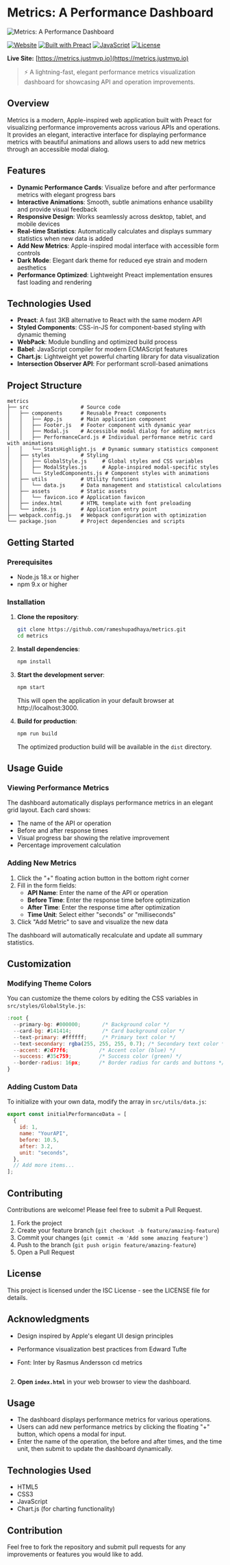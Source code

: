 # Metrics: A Performance Dashboard

![Metrics: A Performance Dashboard](https://res.cloudinary.com/workspaceio/image/upload/v1747775873/metrics/banner.png?q=80)

[![Website](https://img.shields.io/website?url=https%3A%2F%2Fmetrics.justmvp.io&label=Live%20Site&style=for-the-badge)](https://metrics.justmvp.io)
[![Built with Preact](https://img.shields.io/badge/Built%20with-Preact-673AB8?style=for-the-badge&logo=preact)](https://preactjs.com/)
[![JavaScript](https://img.shields.io/badge/JavaScript-ES6+-F7DF1E?style=for-the-badge&logo=javascript&logoColor=black)](https://developer.mozilla.org/en-US/docs/Web/JavaScript)
[![License](https://img.shields.io/github/license/rameshupadhaya/metrics?style=for-the-badge)](LICENSE)

**Live Site:** [https://metrics.justmvp.io](https://metrics.justmvp.io)

> ⚡️ A lightning-fast, elegant performance metrics visualization dashboard for showcasing API and operation improvements.

## Overview

Metrics is a modern, Apple-inspired web application built with Preact for visualizing performance improvements across various APIs and operations. It provides an elegant, interactive interface for displaying performance metrics with beautiful animations and allows users to add new metrics through an accessible modal dialog.

## Features

- **Dynamic Performance Cards**: Visualize before and after performance metrics with elegant progress bars
- **Interactive Animations**: Smooth, subtle animations enhance usability and provide visual feedback
- **Responsive Design**: Works seamlessly across desktop, tablet, and mobile devices
- **Real-time Statistics**: Automatically calculates and displays summary statistics when new data is added
- **Add New Metrics**: Apple-inspired modal interface with accessible form controls
- **Dark Mode**: Elegant dark theme for reduced eye strain and modern aesthetics
- **Performance Optimized**: Lightweight Preact implementation ensures fast loading and rendering

## Technologies Used

- **Preact**: A fast 3KB alternative to React with the same modern API
- **Styled Components**: CSS-in-JS for component-based styling with dynamic theming
- **WebPack**: Module bundling and optimized build process
- **Babel**: JavaScript compiler for modern ECMAScript features
- **Chart.js**: Lightweight yet powerful charting library for data visualization
- **Intersection Observer API**: For performant scroll-based animations

## Project Structure

```
metrics
├── src                 # Source code
│   ├── components      # Reusable Preact components
│   │   ├── App.js      # Main application component
│   │   ├── Footer.js   # Footer component with dynamic year
│   │   ├── Modal.js    # Accessible modal dialog for adding metrics
│   │   ├── PerformanceCard.js # Individual performance metric card with animations
│   │   └── StatsHighlight.js  # Dynamic summary statistics component
│   ├── styles          # Styling
│   │   ├── GlobalStyle.js     # Global styles and CSS variables
│   │   ├── ModalStyles.js     # Apple-inspired modal-specific styles
│   │   └── StyledComponents.js # Component styles with animations
│   ├── utils           # Utility functions
│   │   └── data.js     # Data management and statistical calculations
│   ├── assets          # Static assets
│   │   └── favicon.ico # Application favicon
│   ├── index.html      # HTML template with font preloading
│   └── index.js        # Application entry point
├── webpack.config.js   # Webpack configuration with optimization
└── package.json        # Project dependencies and scripts
```

## Getting Started

### Prerequisites

- Node.js 18.x or higher
- npm 9.x or higher

### Installation

1. **Clone the repository**:

   ```bash
   git clone https://github.com/rameshupadhaya/metrics.git
   cd metrics
   ```

2. **Install dependencies**:

   ```bash
   npm install
   ```

3. **Start the development server**:

   ```bash
   npm start
   ```

   This will open the application in your default browser at http://localhost:3000.

4. **Build for production**:

   ```bash
   npm run build
   ```

   The optimized production build will be available in the `dist` directory.

## Usage Guide

### Viewing Performance Metrics

The dashboard automatically displays performance metrics in an elegant grid layout. Each card shows:

- The name of the API or operation
- Before and after response times
- Visual progress bar showing the relative improvement
- Percentage improvement calculation

### Adding New Metrics

1. Click the "+" floating action button in the bottom right corner
2. Fill in the form fields:
   - **API Name**: Enter the name of the API or operation
   - **Before Time**: Enter the response time before optimization
   - **After Time**: Enter the response time after optimization
   - **Time Unit**: Select either "seconds" or "milliseconds"
3. Click "Add Metric" to save and visualize the new data

The dashboard will automatically recalculate and update all summary statistics.

## Customization

### Modifying Theme Colors

You can customize the theme colors by editing the CSS variables in `src/styles/GlobalStyle.js`:

```javascript
:root {
  --primary-bg: #000000;       /* Background color */
  --card-bg: #141414;          /* Card background color */
  --text-primary: #ffffff;     /* Primary text color */
  --text-secondary: rgba(255, 255, 255, 0.7); /* Secondary text color */
  --accent: #2d77f6;          /* Accent color (blue) */
  --success: #35c759;         /* Success color (green) */
  --border-radius: 16px;      /* Border radius for cards and buttons */
}
```

### Adding Custom Data

To initialize with your own data, modify the array in `src/utils/data.js`:

```javascript
export const initialPerformanceData = [
  {
    id: 1,
    name: "YourAPI",
    before: 10.5,
    after: 3.2,
    unit: "seconds",
  },
  // Add more items...
];
```

## Contributing

Contributions are welcome! Please feel free to submit a Pull Request.

1. Fork the project
2. Create your feature branch (`git checkout -b feature/amazing-feature`)
3. Commit your changes (`git commit -m 'Add some amazing feature'`)
4. Push to the branch (`git push origin feature/amazing-feature`)
5. Open a Pull Request

## License

This project is licensed under the ISC License - see the LICENSE file for details.

## Acknowledgments

- Design inspired by Apple's elegant UI design principles
- Performance visualization best practices from Edward Tufte
- Font: Inter by Rasmus Andersson
  cd metrics

  ```

  ```

2. **Open `index.html`** in your web browser to view the dashboard.

## Usage

- The dashboard displays performance metrics for various operations.
- Users can add new performance metrics by clicking the floating "+" button, which opens a modal for input.
- Enter the name of the operation, the before and after times, and the time unit, then submit to update the dashboard dynamically.

## Technologies Used

- HTML5
- CSS3
- JavaScript
- Chart.js (for charting functionality)

## Contribution

Feel free to fork the repository and submit pull requests for any improvements or features you would like to add.

